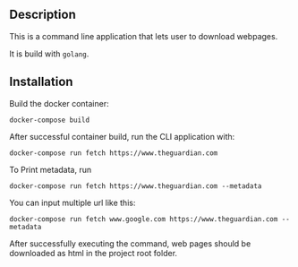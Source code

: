 ## Description

This is a command line application that lets user to download webpages.


It is build with `golang`.

## Installation

Build the docker container:

```
docker-compose build
```

After successful container build, run the CLI application with:

`docker-compose run fetch https://www.theguardian.com`

To Print metadata, run 

`docker-compose run fetch https://www.theguardian.com --metadata`

You can input multiple url like this:

`docker-compose run fetch www.google.com https://www.theguardian.com --metadata`

After successfully executing the command, web pages should be downloaded as html in the project root folder.